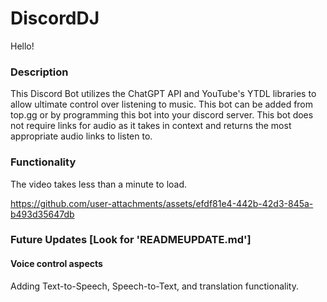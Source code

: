 # DiscordDJ

Hello! 

### Description

This Discord Bot utilizes the ChatGPT API and YouTube's YTDL libraries to allow ultimate control over listening to music. This bot can be added from top.gg or by programming this bot into your discord server. This bot does not require links for audio as it takes in context and returns the most appropriate audio links to listen to. 

### Functionality

The video takes less than a minute to load.

https://github.com/user-attachments/assets/efdf81e4-442b-42d3-845a-b493d35647db

### Future Updates [Look for 'READMEUPDATE.md']

#### Voice control aspects

Adding Text-to-Speech, Speech-to-Text, and translation functionality.
